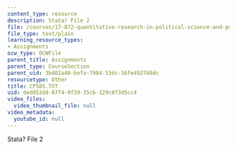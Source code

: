 ```yaml
---
content_type: resource
description: Stata? File 2
file: /courses/17-872-quantitative-research-in-political-science-and-public-policy-spring-2004/dedd53dd87f49f3935cb129c0f3d5cc4_CPS85.TXT
file_type: text/plain
learning_resource_types:
- Assignments
ocw_type: OCWFile
parent_title: Assignments
parent_type: CourseSection
parent_uid: 3b402a40-befa-7984-53dc-16fe492768dc
resourcetype: Other
title: CPS85.TXT
uid: dedd53dd-87f4-9f39-35cb-129c0f3d5cc4
video_files:
  video_thumbnail_file: null
video_metadata:
  youtube_id: null
---
```

Stata? File 2

